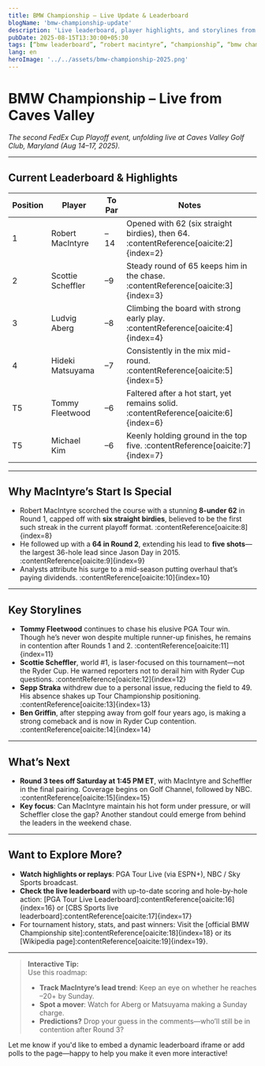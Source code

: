 ```yaml
---
title: BMW Championship – Live Update & Leaderboard
blogName: 'bmw-championship-update'
description: 'Live leaderboard, player highlights, and storylines from the 2025 BMW Championship at Caves Valley.'
pubDate: 2025-08-15T13:30:00+05:30
tags: [“bmw leaderboard”, “robert macintyre”, “championship”, “bmw championship leaderboard”]
lang: en
heroImage: '../../assets/bmw-championship-2025.png'
---
```


# BMW Championship – Live from Caves Valley  
*The second FedEx Cup Playoff event, unfolding live at Caves Valley Golf Club, Maryland (Aug 14–17, 2025).*

---

##  Current Leaderboard & Highlights

| Position | Player             | To Par | Notes                                           |
|----------|--------------------|--------|-------------------------------------------------|
| 1        | Robert MacIntyre   | –14    | Opened with 62 (six straight birdies), then 64. :contentReference[oaicite:2]{index=2} |
| 2        | Scottie Scheffler  | –9     | Steady round of 65 keeps him in the chase. :contentReference[oaicite:3]{index=3} |
| 3        | Ludvig Aberg       | –8     | Climbing the board with strong early play. :contentReference[oaicite:4]{index=4} |
| 4        | Hideki Matsuyama   | –7     | Consistently in the mix mid-round. :contentReference[oaicite:5]{index=5} |
| T5       | Tommy Fleetwood    | –6     | Faltered after a hot start, yet remains solid. :contentReference[oaicite:6]{index=6} |
| T5       | Michael Kim        | –6     | Keenly holding ground in the top five. :contentReference[oaicite:7]{index=7} |

---

##  Why MacIntyre’s Start Is Special  
- Robert MacIntyre scorched the course with a stunning **8-under 62** in Round 1, capped off with **six straight birdies**, believed to be the first such streak in the current playoff format. :contentReference[oaicite:8]{index=8}  
- He followed up with a **64 in Round 2**, extending his lead to **five shots**—the largest 36-hole lead since Jason Day in 2015. :contentReference[oaicite:9]{index=9}  
- Analysts attribute his surge to a mid-season putting overhaul that’s paying dividends. :contentReference[oaicite:10]{index=10}

---

##  Key Storylines

- **Tommy Fleetwood** continues to chase his elusive PGA Tour win. Though he’s never won despite multiple runner-up finishes, he remains in contention after Rounds 1 and 2. :contentReference[oaicite:11]{index=11}  
- **Scottie Scheffler**, world #1, is laser-focused on this tournament—not the Ryder Cup. He warned reporters not to derail him with Ryder Cup questions. :contentReference[oaicite:12]{index=12}  
- **Sepp Straka** withdrew due to a personal issue, reducing the field to 49. His absence shakes up Tour Championship positioning. :contentReference[oaicite:13]{index=13}  
- **Ben Griffin**, after stepping away from golf four years ago, is making a strong comeback and is now in Ryder Cup contention. :contentReference[oaicite:14]{index=14}

---

##  What’s Next

- **Round 3 tees off Saturday at 1:45 PM ET**, with MacIntyre and Scheffler in the final pairing. Coverage begins on Golf Channel, followed by NBC. :contentReference[oaicite:15]{index=15}  
- **Key focus**: Can MacIntyre maintain his hot form under pressure, or will Scheffler close the gap? Another standout could emerge from behind the leaders in the weekend chase.

---

##  Want to Explore More?

- **Watch highlights or replays**: PGA Tour Live (via ESPN+), NBC / Sky Sports broadcast.  
- **Check the live leaderboard** with up-to-date scoring and hole-by-hole action: [PGA Tour Live Leaderboard]:contentReference[oaicite:16]{index=16} or [CBS Sports live leaderboard]:contentReference[oaicite:17]{index=17}  
- For tournament history, stats, and past winners: Visit the [official BMW Championship site]:contentReference[oaicite:18]{index=18} or its [Wikipedia page]:contentReference[oaicite:19]{index=19}.

---

> **Interactive Tip:**  
> Use this roadmap:
> - **Track MacIntyre’s lead trend**: Keep an eye on whether he reaches –20+ by Sunday.  
> - **Spot a mover**: Watch for Aberg or Matsuyama making a Sunday charge.  
> - **Predictions?** Drop your guess in the comments—who’ll still be in contention after Round 3?

Let me know if you'd like to embed a dynamic leaderboard iframe or add polls to the page—happy to help you make it even more interactive!

